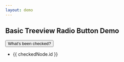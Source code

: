 ```yaml
---
layout: demo
---
```


## Basic Treeview Radio Button Demo

<div id="app">
    <tree id="customtree" :model="model" :radio-group-values="radioGroupValues" ref="tree"></tree>
    <section id="checkedStuff">
        <button type="button" @click="refreshCheckedList">What's been checked?</button>
        <ul id="checkedList">
        <li v-for="checkedNode in checkedNodes">{{ checkedNode.id }}</li>
        </ul>
    </section>
</div>

<script type='module'>
    import basicRadioData from './radioBasic.js';

    new Vue({
      components: {
        tree: window['vue-tree']
      },
      data() {
        return {
          model: basicRadioData,
          checkedNodes: [],
          radioGroupValues: { 'radio1': 'aValueToSubmit' }
        };
      },
      methods: {
        refreshCheckedList() {
          let nodes = this.$refs.tree.getCheckedRadioButtons();
          this.$set(this, 'checkedNodes', nodes);
        }
      }
    }).$mount('#app')
</script>